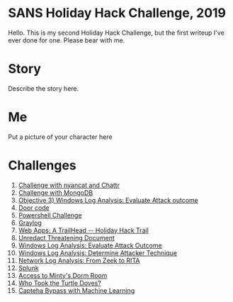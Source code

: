 # SANS Holiday Hack Challenge, 2019

Hello. This is my second Holiday Hack Challenge, but the first writeup I've
ever done for one. Please bear with me.

# Story
Describe the story here.

# Me
Put a picture of your character here

# Challenges

1. [Challenge with nyancat and Chattr](nyancat.md)
2. [Challenge with MongoDB](mongodb.md)
3. [Objective 3) Windows Log Analysis: Evaluate Attack outcome](obj3.md)
4. [Door code](doorcode.md)
5. [Powershell Challenge](powershell.md)
6. [Graylog](graylog.md)
7. [Web Apps: A TrailHead -- Holiday Hack Trail](trailhead.md)
8. [Unredact Threatening Document](unredact.md)
9. [Windows Log Analysis: Evaluate Attack Outcome](wlaeval.md)
10. [Windows Log Analysis: Determine Attacker Technique](wladetermine.md)
11. [Network Log Analysis: From Zeek to RITA](zeekrita.md)
12. [Splunk](splunk.md)
13. [Access to Minty's Dorm Room](dormroom.md)
14. [Who Took the Turtle Doves?](turtle.md)
15. [Capteha Bypass with Machine Learning](capteha.md)
